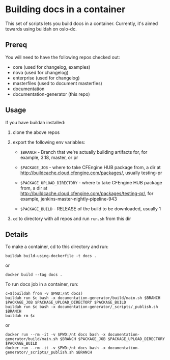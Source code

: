 Building docs in a container
============================

This set of scripts lets you build docs in a container.
Currently, it's aimed towards using buildah on oslo-dc.

Prereq
------

You will need to have the following repos checked out:

* core (used for changelog, examples)
* nova (used for changelog)
* enterprise (used for changelog)
* masterfiles (used to document masterfies)
* documentation
* documentation-generator (this repo)

Usage
-----

If you have buildah installed:

1. clone the above repos

2. export the following env variables:

	* `$BRANCH` - Branch that we're actually building artifacts for,
	  for example, 3.18, master, or pr

	* `$PACKAGE_JOB` - where to take CFEngine HUB package from,
	  a dir at http://buildcache.cloud.cfengine.com/packages/,
	  usually testing-pr

	* `$PACKAGE_UPLOAD_DIRECTORY` - where to take CFEngine HUB package from,
	  a dir at http://buildcache.cloud.cfengine.com/packages/testing-pr/,
	  for example, jenkins-master-nightly-pipeline-943

	* `$PACKAGE_BUILD` - RELEASE of the build to be downloaded, usually 1

3. `cd` to directory with all repos and run `run.sh` from this dir

Details
-------

To make a container, cd to this directory and run:

	buildah build-using-dockerfile -t docs .

or

	docker build --tag docs .

To run docs job in a container, run:

	c=$(buildah from -v $PWD:/nt docs)
	buildah run $c bash -x documentation-generator/build/main.sh $BRANCH $PACKAGE_JOB $PACKAGE_UPLOAD_DIRECTORY $PACKAGE_BUILD
	buildah run $c bash -x documentation-generator/_scripts/_publish.sh $BRANCH
	buildah rm $c

or

	docker run --rm -it -v $PWD:/nt docs bash -x documentation-generator/build/main.sh $BRANCH $PACKAGE_JOB $PACKAGE_UPLOAD_DIRECTORY $PACKAGE_BUILD
	docker run --rm -it -v $PWD:/nt docs bash -x documentation-generator/_scripts/_publish.sh $BRANCH
